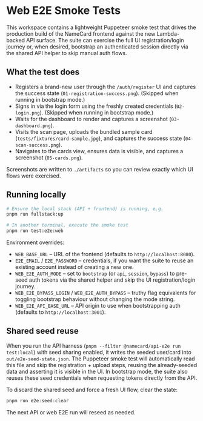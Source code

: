 # Web E2E Smoke Tests

This workspace contains a lightweight Puppeteer smoke test that drives the production build of the NameCard frontend against the new Lambda-backed API surface. The suite can exercise the full UI registration/login journey or, when desired, bootstrap an authenticated session directly via the shared API helper to skip manual auth flows.

## What the test does
- Registers a brand-new user through the `/auth/register` UI and captures the success state (`01-registration-success.png`). (Skipped when running in bootstrap mode.)
- Signs in via the login form using the freshly created credentials (`02-login.png`). (Skipped when running in bootstrap mode.)
- Waits for the dashboard to render and captures a screenshot (`03-dashboard.png`).
- Visits the scan page, uploads the bundled sample card (`tests/fixtures/card-sample.jpg`), and captures the success state (`04-scan-success.png`).
- Navigates to the cards view, ensures data is visible, and captures a screenshot (`05-cards.png`).

Screenshots are written to `./artifacts` so you can review exactly which UI flows were exercised.

## Running locally
```bash
# Ensure the local stack (API + frontend) is running, e.g.
pnpm run fullstack:up

# In another terminal, execute the smoke test
pnpm run test:e2e:web
```

Environment overrides:
- `WEB_BASE_URL` – URL of the frontend (defaults to `http://localhost:8080`).
- `E2E_EMAIL` / `E2E_PASSWORD` – credentials, if you want the suite to reuse an existing account instead of creating a new one.
- `WEB_E2E_AUTH_MODE` – set to `bootstrap` (or `api`, `session`, `bypass`) to pre-seed auth tokens via the shared helper and skip the UI registration/login journey.
- `WEB_E2E_BYPASS_LOGIN` / `WEB_E2E_AUTH_BYPASS` – truthy flag equivalents for toggling bootstrap behaviour without changing the mode string.
- `WEB_E2E_API_BASE_URL` – API origin to use when bootstrapping auth (defaults to `http://localhost:3001`).

## Shared seed reuse

When you run the API harness (`pnpm --filter @namecard/api-e2e run test:local`) with seed sharing enabled, it writes the seeded user/card into `out/e2e-seed-state.json`. The Puppeteer smoke test will automatically read this file and skip the registration + upload steps, reusing the already-seeded data and asserting it is visible in the UI. In bootstrap mode, the suite also reuses these seed credentials when requesting tokens directly from the API.

To discard the shared seed and force a fresh UI flow, clear the state:

```bash
pnpm run e2e:seed:clear
```

The next API or web E2E run will reseed as needed.
```

